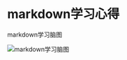 # markdown学习心得
<p>markdown学习脑图</p>
<img src="https://http://www.processon.com/chart_image/590d9ffee4b0230b25bc15f4.png"  alt="markdown学习脑图" />
